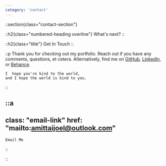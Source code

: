 ```yaml
---
category: 'contact'
---
```


::section{class="contact-section"}

  ::h2{class="numbered-heading overline"}
    What's next?
  ::

  ::h2{class="title"}
    Get In Touch
  ::

  ::p
    Thank you for checking out my portfolio.
    Reach out if you have any comments, questions, et cetera.
    Alternatively, find me on
    [GitHub](https://github.com/siavava),
    [LinkedIn](https://www.linkedin.com/in/siavava/),
    or [Behance](https://www.behance.net/siavava).
    
    I  hope you're kind to the world,
    and I hope the world is kind to you.
  ::

  ::a
  ---
  class: "email-link"
  href: "mailto:amittaijoel@outlook.com"
  ---
    Email Me
  ::
  
::
